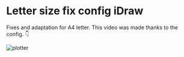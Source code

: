 # Letter size fix config iDraw
Fixes and adaptation for A4 letter.
This video was made thanks to the config. 👇

![plotter](https://github.com/coppermilk/Letter-size-fix-config-iDraw/blob/main/plotter.gif)
